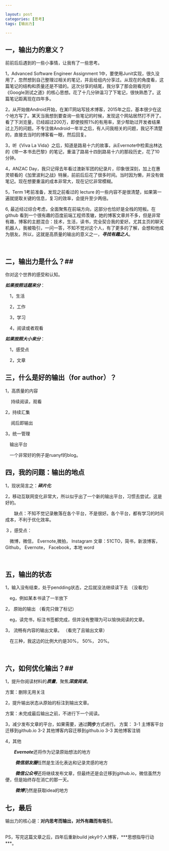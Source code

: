 ```yaml
---

layout: post
categories: [思考]
tags: [输出力]

---
```

## 一，输出力的意义？ ##

   前前后后遇到的一些小事情，让我有了一些思考。

   1，Advanced Software Engineer Assignment 1中，要使用Junit实现，很久没用了，忽然想到自己整理过相关的笔记，并且给组内分享过。从现在的角度看，这篇笔记的结构和质量还是不错的。这次分享的结尾，我分享了那会刚看完的《Google测试之道》的核心思想。花了十几分钟温习了下笔记，很快熟悉了。这篇笔记距离现在四年多。

   2，从开始做Android开始，在某IT网站写技术博客，2015年之后，基本很少在这个地方写了。某天当我想到要查询一些笔记的时候，发现这个网站居然打不开了。看了下浏览量，已经超过200万，即使按照1%的有用率，至少帮助过开发者结果过上万的问题。不专注做Android一年半之后，有人问我相关的问题，我记不清楚的，直接去当时的博客看一眼，然后回复。

   3，听《Viva La Vida》之后，知道是路易十六的故事，从Evernote中检索出林达的《带一本书去巴黎》的笔记，重温了路易十四到路易十六的那段历史，花了10分钟。

   4，ANZAC Day，我只记得去年看过澳新军团的纪录片，印象很深刻，加上在惠灵顿看的《加里波利之战》特展，前前后后花了很多时间。当时因为懒，并没有做笔记。现在想要重温的成本非常大，现在记忆非常模糊。

   5，Term 1考前准备，发现之前看过的 lecture 的一些内容不是很清楚，如果第一遍就提取关键的信息，复习的效率，会提升至少两倍。

   6,  最近经过综合考虑，全面聚焦在前端方向，这部分也恰好是全栈的短板。在 github 看到一个很有趣的百度前端工程师羡辙，她的博客文章并不多，但是非常有趣，博客的主题混合：技术，生活，读书，完全契合我的爱好。尤其主页的聊天机器人，我被吸引，一问一答，不知不觉对这个人，有了更多的了解，会想和他成为朋友。所以，这就是高质量的输出的意义之一，***寻找有趣之人***。

<br>


## 二，输出力是什么？##

   你对这个世界的感受和认知。
  
   ***如果按照话题来分***：
   
   　1，生活
     
   　2，工作
     
   　3，学习
     
   　4，阅读或者观看
                                    

   ***如果按照大小来分***：
   
   　1，感受点
      
   　2，文章
<br>



## 三，什么是好的输出（for author）？ ##

   1，高质量的内容
             
  　 持续阅读，观看

  2，持续汇集
             
  　 阅后即输出            

  3，统一管理
             
   　输出平台

   　一个非常好的例子是ruanyf的blog。
   　
    　
   
      
## 四，我的问题：输出的地点 ##
  1，现状简言之：***碎片化***
       
  2，移动互联网变化非常大，所以似乎出了一个新的输出平台，习惯去尝试，这是好的。
            
   　　缺点：不知不觉记录散落在各个平台，不是很好。各个平台，都有学习的时间成本，不利于优化效率。

    
  ３，感受点：
     
   　微博，微信， Evernote,微拍， Instagram
           文章：51CTO，简书，新浪博客，Github， Evernote， Facebook，本地 word
           
<br>           



## 五，输出的状态 ##
  1，输入没有结束，处于pendding状态，之后就没法继续读下去 （没看完）          
            
  　eg，例如某本书读了一半放下
  
  2， 原始的输出                                                              （看完只做了标记）
            
   　eg，读完书，标注书签都完成，但并没有整理为可以愉快阅读的文章。
  
  3， 流畅有内容的输出文章。                                     （看完了且输出文章）

   　在三种，我这边的比例大约是30%， 50%， 20%。

<br>



## 六，如何优化输出？##
  
  1，提升你阅读材料的***质量***，聚焦***深度阅读***。
            
   方案：删除无用关注
                     
  2，提升输出状态从原始的标注到输出文章。
            
   方案：未完成最后输出之前，不进行下一个阅读。

  3，减少发布文章的平台，如果需要，通过**同步**方式进行。
             方案：
                       3-1 主博客平台迁移到github.io
                       3-2 其他博客内容迁移到github.io
                       3-3 其他博客注销

  4，其他
       
   　　***Evernote***还将作为记录原始想法的地方
             
  　　 ***微信朋友圈***任然是生活化表达和记录灵感的地方
             
  　　 ***微信公众号***还将继续发布文章，但最终还是会迁移到github.io，微信虽然方便，但是始终存在消亡的那一天。
             
  　　 ***微博***仍然是获取idea的地方
<br>



## 七，最后 ##
  输出力的核心是：**对内思考而输出，对外有趣而有吸引**。
  
  
<br>
PS，写完这篇文章之后，四年后重新build jekyll个人博客，***思想指导行动***。
       

















       
